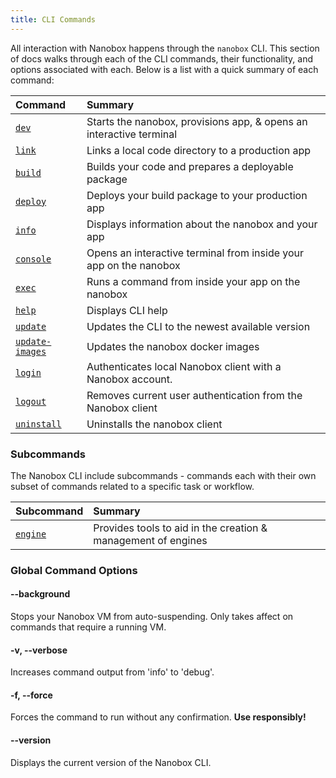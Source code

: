 ```yaml
---
title: CLI Commands
---
```


All interaction with Nanobox happens through the `nanobox` CLI. This section of docs walks through each of the CLI commands, their functionality, and options associated with each. Below is a list with a quick summary of each command:

| Command                                | Summary                                                             |
| :------------------------------------- | :------------------------------------------------------------------ |
| [`dev`](/cli/dev/)                     | Starts the nanobox, provisions app, & opens an interactive terminal |
| [`link`](/cli/link/)                   | Links a local code directory to a production app                    |
| [`build`](/cli/build/)                 | Builds your code and prepares a deployable package                  |
| [`deploy`](/cli/deploy)                | Deploys your build package to your production app                   |
| [`info`](/cli/info/)                   | Displays information about the nanobox and your app                 |
| [`console`](/cli/console/)             | Opens an interactive terminal from inside your app on the nanobox   |
| [`exec`](/cli/exec/)                   | Runs a command from inside your app on the nanobox                  |
| [`help`](/cli/help/)                   | Displays CLI help                                                   |
| [`update`](/cli/update/)               | Updates the CLI to the newest available version                     |
| [`update-images`](/cli/update-images/) | Updates the nanobox docker images                                   |
| [`login`](/cli/login/)                 | Authenticates local Nanobox client with a Nanobox account.          |
| [`logout`](/cli/logout/)               | Removes current user authentication from the Nanobox client         |
| [`uninstall`](/cli/uninstall/)         | Uninstalls the nanobox client                                       |

### Subcommands
The Nanobox CLI include subcommands - commands each with their own subset of commands related to a specific task or workflow.

| Subcommand               | Summary                                                       |
| :----------------------- | :------------------------------------------------------------ |
| [`engine`](/cli/engine/) | Provides tools to aid in the creation & management of engines |

### Global Command Options
#### --background
Stops your Nanobox VM from auto-suspending. Only takes affect on commands that require a running VM.

#### -v, --verbose
Increases command output from 'info' to 'debug'.

#### -f, --force
Forces the command to run without any confirmation. **Use responsibly!**

#### --version
Displays the current version of the Nanobox CLI.

